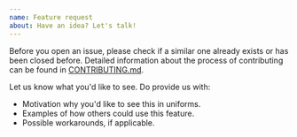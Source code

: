 ```yaml
---
name: Feature request
about: Have an idea? Let's talk!
---
```


Before you open an issue, please check if a similar one already exists or has been closed before. Detailed information about the process of contributing can be found in [CONTRIBUTING.md](https://github.com/vazco/uniforms-cli/blob/main/.github/CONTRIBUTING.md).

Let us know what you'd like to see. Do provide us with:

- Motivation why you'd like to see this in uniforms.
- Examples of how others could use this feature.
- Possible workarounds, if applicable.
